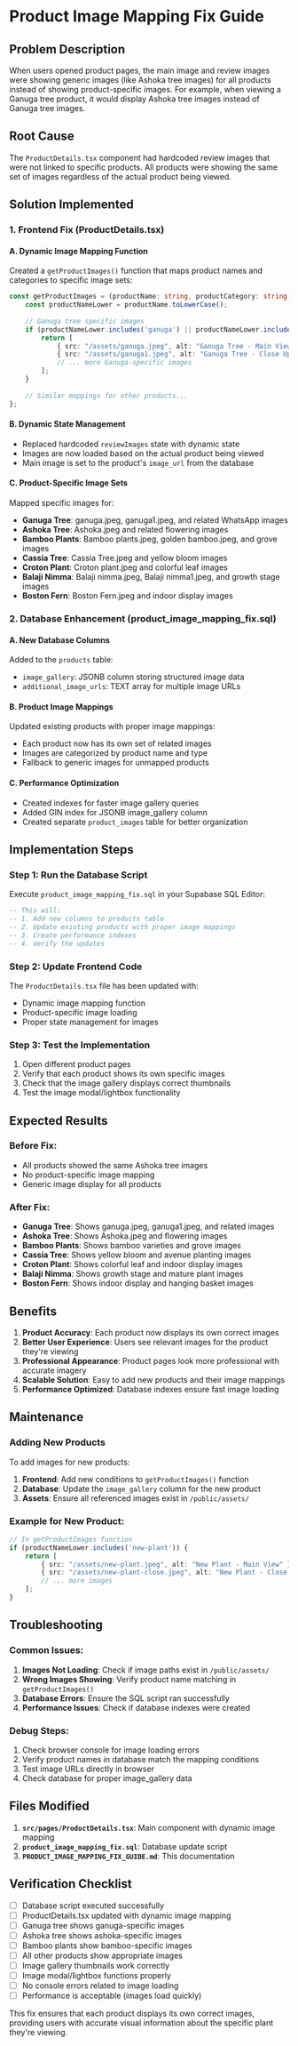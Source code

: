 # Product Image Mapping Fix Guide

## Problem Description
When users opened product pages, the main image and review images were showing generic images (like Ashoka tree images) for all products instead of showing product-specific images. For example, when viewing a Ganuga tree product, it would display Ashoka tree images instead of Ganuga tree images.

## Root Cause
The `ProductDetails.tsx` component had hardcoded review images that were not linked to specific products. All products were showing the same set of images regardless of the actual product being viewed.

## Solution Implemented

### 1. Frontend Fix (ProductDetails.tsx)

#### A. Dynamic Image Mapping Function
Created a `getProductImages()` function that maps product names and categories to specific image sets:

```typescript
const getProductImages = (productName: string, productCategory: string) => {
    const productNameLower = productName.toLowerCase();
    
    // Ganuga tree specific images
    if (productNameLower.includes('ganuga') || productNameLower.includes('pongamia')) {
        return [
            { src: "/assets/ganuga.jpeg", alt: "Ganuga Tree - Main View" },
            { src: "/assets/ganuga1.jpeg", alt: "Ganuga Tree - Close Up" },
            // ... more Ganuga-specific images
        ];
    }
    
    // Similar mappings for other products...
};
```

#### B. Dynamic State Management
- Replaced hardcoded `reviewImages` state with dynamic state
- Images are now loaded based on the actual product being viewed
- Main image is set to the product's `image_url` from the database

#### C. Product-Specific Image Sets
Mapped specific images for:
- **Ganuga Tree**: ganuga.jpeg, ganuga1.jpeg, and related WhatsApp images
- **Ashoka Tree**: Ashoka.jpeg and related flowering images
- **Bamboo Plants**: Bamboo plants.jpeg, golden bamboo.jpeg, and grove images
- **Cassia Tree**: Cassia Tree.jpeg and yellow bloom images
- **Croton Plant**: Croton plant.jpeg and colorful leaf images
- **Balaji Nimma**: Balaji nimma.jpeg, Balaji nimma1.jpeg, and growth stage images
- **Boston Fern**: Boston Fern.jpeg and indoor display images

### 2. Database Enhancement (product_image_mapping_fix.sql)

#### A. New Database Columns
Added to the `products` table:
- `image_gallery`: JSONB column storing structured image data
- `additional_image_urls`: TEXT array for multiple image URLs

#### B. Product Image Mappings
Updated existing products with proper image mappings:
- Each product now has its own set of related images
- Images are categorized by product name and type
- Fallback to generic images for unmapped products

#### C. Performance Optimization
- Created indexes for faster image gallery queries
- Added GIN index for JSONB image_gallery column
- Created separate `product_images` table for better organization

## Implementation Steps

### Step 1: Run the Database Script
Execute `product_image_mapping_fix.sql` in your Supabase SQL Editor:

```sql
-- This will:
-- 1. Add new columns to products table
-- 2. Update existing products with proper image mappings
-- 3. Create performance indexes
-- 4. Verify the updates
```

### Step 2: Update Frontend Code
The `ProductDetails.tsx` file has been updated with:
- Dynamic image mapping function
- Product-specific image loading
- Proper state management for images

### Step 3: Test the Implementation
1. Open different product pages
2. Verify that each product shows its own specific images
3. Check that the image gallery displays correct thumbnails
4. Test the image modal/lightbox functionality

## Expected Results

### Before Fix:
- All products showed the same Ashoka tree images
- No product-specific image mapping
- Generic image display for all products

### After Fix:
- **Ganuga Tree**: Shows ganuga.jpeg, ganuga1.jpeg, and related images
- **Ashoka Tree**: Shows Ashoka.jpeg and flowering images
- **Bamboo Plants**: Shows bamboo varieties and grove images
- **Cassia Tree**: Shows yellow bloom and avenue planting images
- **Croton Plant**: Shows colorful leaf and indoor display images
- **Balaji Nimma**: Shows growth stage and mature plant images
- **Boston Fern**: Shows indoor display and hanging basket images

## Benefits

1. **Product Accuracy**: Each product now displays its own correct images
2. **Better User Experience**: Users see relevant images for the product they're viewing
3. **Professional Appearance**: Product pages look more professional with accurate imagery
4. **Scalable Solution**: Easy to add new products and their image mappings
5. **Performance Optimized**: Database indexes ensure fast image loading

## Maintenance

### Adding New Products
To add images for new products:

1. **Frontend**: Add new conditions to `getProductImages()` function
2. **Database**: Update the `image_gallery` column for the new product
3. **Assets**: Ensure all referenced images exist in `/public/assets/`

### Example for New Product:
```typescript
// In getProductImages function
if (productNameLower.includes('new-plant')) {
    return [
        { src: "/assets/new-plant.jpeg", alt: "New Plant - Main View" },
        { src: "/assets/new-plant-close.jpeg", alt: "New Plant - Close Up" },
        // ... more images
    ];
}
```

## Troubleshooting

### Common Issues:

1. **Images Not Loading**: Check if image paths exist in `/public/assets/`
2. **Wrong Images Showing**: Verify product name matching in `getProductImages()`
3. **Database Errors**: Ensure the SQL script ran successfully
4. **Performance Issues**: Check if database indexes were created

### Debug Steps:
1. Check browser console for image loading errors
2. Verify product names in database match the mapping conditions
3. Test image URLs directly in browser
4. Check database for proper image_gallery data

## Files Modified

1. **`src/pages/ProductDetails.tsx`**: Main component with dynamic image mapping
2. **`product_image_mapping_fix.sql`**: Database update script
3. **`PRODUCT_IMAGE_MAPPING_FIX_GUIDE.md`**: This documentation

## Verification Checklist

- [ ] Database script executed successfully
- [ ] ProductDetails.tsx updated with dynamic image mapping
- [ ] Ganuga tree shows ganuga-specific images
- [ ] Ashoka tree shows ashoka-specific images
- [ ] Bamboo plants show bamboo-specific images
- [ ] All other products show appropriate images
- [ ] Image gallery thumbnails work correctly
- [ ] Image modal/lightbox functions properly
- [ ] No console errors related to image loading
- [ ] Performance is acceptable (images load quickly)

This fix ensures that each product displays its own correct images, providing users with accurate visual information about the specific plant they're viewing.
